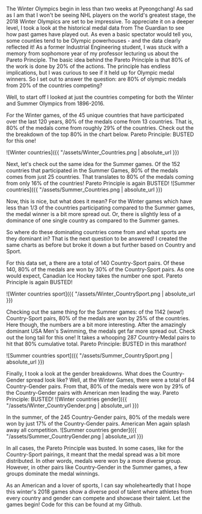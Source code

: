 The Winter Olympics begin in less than two weeks at Pyeongchang! As sad as I am that I won't be seeing NHL players on the world's greatest stage, the 2018 Winter Olympics are set to be impressive. To appreciate it on a deeper level, I took a look at the historical medal data from The Guardian to see how past games have played out. As even a basic spectator would tell you, some counties tend to be Olympic powerhouses - and the data clearly reflected it! As a former Industrial Engineering student, I was stuck with a memory from sophomore year of my professor lecturing us about the Pareto Principle. The basic idea behind the Pareto Principle is that 80% of the work is done by 20% of the actions. The principle has endless implications, but I was curious to see if it held up for Olympic medal winners. So I set out to answer the question: are 80% of olympic medals from 20% of the countries competing? 

Well, to start off I looked at just the countries competing for both the Winter and Summer Olympics from 1896-2016. 

For the Winter games, of the 45 unique countries that have participated over the last 120 years, 80% of the medals come from 13 countries. That is, 80% of the medals come from roughly 29% of the countries. Check out the the breakdown of the top 80% in the chart below. Pareto Principle: BUSTED for this one! 

![Winter countries]({{ "/assets/Winter_Countries.png | absolute_url }})

Next, let's check out the same idea for the Summer games. Of the 152 countries that participated in the Summer Games, 80% of the medals comes from just 25 countries. That translates to 80% of the medals coming from only 16% of the countries! Pareto Principle is again BUSTED!
![Summer countries]({{ "/assets/Summer_Countries.png | absolute_url }})

Now, this is nice, but what does it mean? For the Winter games which have less than 1/3 of the countries participating compared to the Summer games, the medal winner is a bit more spread out. Or, there is slightly less of a dominance of one single country as compared to the Summer games. 

So where do these dominating countries come from and what sports are they dominant in? That is the next question to be answered! I created the same charts as before but broke it down a but further based on Country and Sport. 

For this data set, a there are a total of 140 Country-Sport pairs. Of these 140, 80% of the medals are won by 30% of the Country-Sport pairs. As one would expect, Canadian Ice Hockey takes the number one spot. Pareto Principle is again BUSTED!

![Winter countries sport]({{ "/assets/Winter_CountrySport.png | absolute_url }})

Checking out the same thing for the Summer games: of the 1142 (wow!) Country-Sport pairs, 80% of the medals are won by 25% of the countries. Here though, the numbers are a bit more interesting. After the amazingly dominant USA Men's Swimming, the medals get far more spread out. Check out the long tail for this one! It takes a whooping 287 Country-Medal pairs to hit that 80% cumulative total. Pareto Principle: BUSTED in this marathon! 

![Summer countries sport]({{ "/assets/Summer_CountrySport.png | absolute_url }})

Finally, I took a look at the gender breakdowns. What does the Country-Gender spread look like? Well, at the Winter Games, there were a total of 84 Country-Gender pairs. From that, 80% of the medals were won by 29% of the Country-Gender pairs with American men leading the way. Pareto Principle: BUSTED!
![Winter countries gender]({{ "/assets/Winter_CountryGender.png | absolute_url }})

In the summer, of the 245 Country-Gender pairs, 80% of the medals were won by just 17% of the Country-Gender pairs. American Men again splash away all competition. 
![Summer countries gender]({{ "/assets/Summer_CountryGender.png | absolute_url }})

In all cases, the Pareto Principle was busted. In some cases, like for the Country-Sport pairings, it meant that the medal spread was a bit more distributed. In other words, medals were won by a more diverse group. However, in other pairs like Country-Gender in the Summer games, a few groups dominate the medal winnings. 

As an American and a lover of sports, I can say wholeheartedly that I hope this winter's 2018 games show a diverse pool of talent where athletes from every country and gender can compete and showcase their talent. Let the games begin! Code for this can be found at my Github. 

